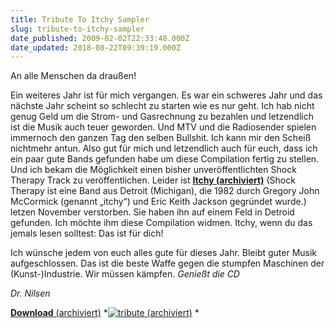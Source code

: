 ```yaml
---
title: Tribute To Itchy Sampler
slug: tribute-to-itchy-sampler
date_published: 2009-02-02T22:33:48.000Z
date_updated: 2018-08-22T09:39:19.000Z
---
```


An alle Menschen da draußen!

Ein weiteres Jahr ist für mich vergangen. Es war ein schweres Jahr und das nächste Jahr scheint so schlecht zu starten wie es nur geht. Ich hab nicht genug Geld um die Strom- und Gasrechnung zu  bezahlen und letzendlich ist die Musik auch teuer geworden. Und MTV und die Radiosender spielen immernoch den ganzen Tag den selben Bullshit. Ich kann mir den Scheiß nichtmehr antun. Also gut für mich und letzendlich auch für euch, dass ich ein paar gute Bands gefunden habe um diese Compilation fertig zu stellen. Und ich bekam die Möglichkeit einen bisher unveröffentlichten Shock Therapy Track zu veröffentlichen. Leider ist **[Itchy (archiviert)](http://web.archive.org/web/20121016012156/http://zurueckzumbeton.com/2008/11/16/sanger-von-shock-therapy-gestorben)** (Shock Therapy ist eine Band aus Detroit (Michigan), die 1982 durch Gregory John McCormick (genannt „itchy“) und Eric Keith Jackson gegründet wurde.) letzen November verstorben. Sie haben ihn auf einem Feld in Detroid gefunden. Ich möchte ihm diese Compilation widmen. Itchy, wenn du das jemals lesen solltest: Das ist für dich!

Ich wünsche jedem von euch alles gute für dieses Jahr. Bleibt guter Musik aufgeschlossen. Das ist die beste Waffe gegen die stumpfen Maschinen der  (Kunst-)Industrie. Wir müssen kämpfen. *Genießt die CD*

*Dr. Nilsen*

[**Download** (archiviert)](http://web.archive.org/web/20090207065936/http://blogs.myspace.com:80/index.cfm?fuseaction=blog.view)
*[![tribute](//thafaker.de/wp-content/uploads/2009/02/tribute.jpg) (archiviert)](http://web.archive.org/web/20090207065936/http://blogs.myspace.com:80/index.cfm?fuseaction=blog.view)
*
